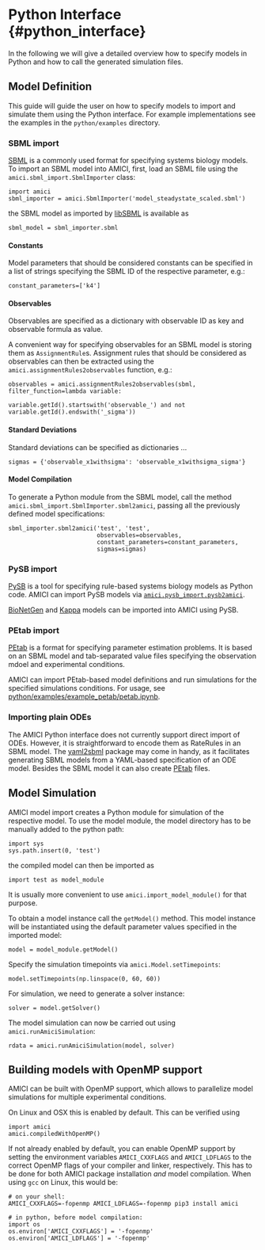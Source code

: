# Python Interface {#python_interface}

In the following we will give a detailed overview how to specify models in
Python and how to call the generated simulation files.

## Model Definition

This guide will guide the user on how to specify models to import and simulate
them using the Python interface.
For example implementations see the examples in the `python/examples`
directory.

### SBML import

[SBML](http://sbml.org/) is a commonly used format for specifying systems
biology models. To import an SBML model into AMICI, first, load an SBML file
using the `amici.sbml_import.SbmlImporter` class:

    import amici
    sbml_importer = amici.SbmlImporter('model_steadystate_scaled.sbml')

the SBML model as imported by [libSBML](http://sbml.org/Software/libSBML)
is available as

    sbml_model = sbml_importer.sbml

#### Constants

Model parameters that should be considered constants can be specified in a list
of strings specifying the SBML ID of the respective parameter, e.g.:

    constant_parameters=['k4']

#### Observables

Observables are specified as a dictionary with observable ID as key and
observable formula as value.

A convenient way for specifying observables for an SBML model is storing them
as `AssignmentRule`s. Assignment rules that should be considered as observables
can then be extracted using the `amici.assignmentRules2observables` function,
e.g.:

    observables = amici.assignmentRules2observables(sbml, filter_function=lambda variable: 
                                                    variable.getId().startswith('observable_') and not variable.getId().endswith('_sigma'))

#### Standard Deviations

Standard deviations can be specified as dictionaries ...

    sigmas = {'observable_x1withsigma': 'observable_x1withsigma_sigma'}


#### Model Compilation

To generate a Python module from the SBML model, call the method
`amici.sbml_import.SbmlImporter.sbml2amici`, passing all the previously defined
model specifications:

    sbml_importer.sbml2amici('test', 'test',
                             observables=observables,
                             constant_parameters=constant_parameters,
                             sigmas=sigmas)

### PySB import

[PySB](http://pysb.org/) is a tool for specifying rule-based systems biology
models as Python code. AMICI can import PySB models via
[`amici.pysb_import.pysb2amici`](https://amici.readthedocs.io/en/latest/generated/amici.pysb_import.html#amici.pysb_import.pysb2amici).

[BioNetGen](https://www.csb.pitt.edu/Faculty/Faeder/?page_id=409) and
[Kappa](https://kappalanguage.org/) models can be imported into AMICI using
PySB.

### PEtab import

[PEtab](https://github.com/PEtab-dev/PEtab) is a format for specifying
parameter estimation problems. It is based on an SBML model and tab-separated
value files specifying the observation mdoel and experimental conditions.

AMICI can import PEtab-based model definitions and run simulations for the
specified simulations conditions. For usage, see
[python/examples/example_petab/petab.ipynb](https://github.com/AMICI-dev/AMICI/blob/develop/python/examples/example_petab/petab.ipynb).

### Importing plain ODEs

The AMICI Python interface does not currently support direct import of ODEs.
However, it is straightforward to encode them as RateRules in an SBML model.
The [yaml2sbml](https://github.com/martamatos/yaml2sbml) package may come in
handy, as it facilitates generating SBML models from a YAML-based specification
of an ODE model. Besides the SBML model it can also create
[PEtab](https://github.com/PEtab-dev/PEtab) files.

## Model Simulation 

AMICI model import creates a Python module for simulation of the respective
model. To use the model module, the model directory has to be manually added to
the python path:

    import sys
    sys.path.insert(0, 'test')

the compiled model can then be imported as

    import test as model_module

It is usually more convenient to use `amici.import_model_module()` for that
purpose.

To obtain a model instance call the `getModel()` method. This model instance
will be instantiated using the default parameter values specified in the
imported model:

    model = model_module.getModel()

Specify the simulation timepoints via `amici.Model.setTimepoints`:

    model.setTimepoints(np.linspace(0, 60, 60)) 

For simulation, we need to generate a solver instance:

    solver = model.getSolver()

The model simulation can now be carried out using `amici.runAmiciSimulation`:

    rdata = amici.runAmiciSimulation(model, solver)

## Building models with OpenMP support

AMICI can be built with OpenMP support, which allows to parallelize model
simulations for multiple experimental conditions.

On Linux and OSX this is enabled by default. This can be verified using

    import amici
    amici.compiledWithOpenMP()

If not already enabled by default, you can enable OpenMP support by setting
the environment variables `AMICI_CXXFLAGS` and `AMICI_LDFLAGS` to the
correct OpenMP flags of your compiler and linker, respectively. This has to be
done for both AMICI package installation *and* model compilation. When using
`gcc` on Linux, this would be:

    # on your shell:
    AMICI_CXXFLAGS=-fopenmp AMICI_LDFLAGS=-fopenmp pip3 install amici

    # in python, before model compilation:
    import os
    os.environ['AMICI_CXXFLAGS'] = '-fopenmp'
    os.environ['AMICI_LDFLAGS'] = '-fopenmp'
